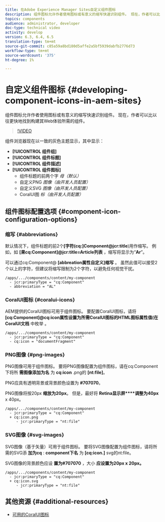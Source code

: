 ```yaml
---
title: 在Adobe Experience Manager Sites自定义组件图标
description: 组件图标允许作者使用图标或有意义的缩写快速识别组件。 现在，作者可以比以往更快地找到构建其Web体验所需的组件。
topics: components
audience: administrator, developer
doc-type: technical video
activity: develop
version: 6.3, 6.4, 6.5
translation-type: tm+mt
source-git-commit: c85a59a8bd180d5affe2a5bf5939dabfb2776d73
workflow-type: tm+mt
source-wordcount: '375'
ht-degree: 1%

---
```



# 自定义组件图标 {#developing-component-icons-in-aem-sites}

组件图标允许作者使用图标或有意义的缩写快速识别组件。 现在，作者可以比以往更快地找到构建其Web体验所需的组件。

>[!VIDEO](https://video.tv.adobe.com/v/16778/?quality=9&learn=on)

组件浏览器现在以一致的灰色主题显示，其中显示：

* **[!UICONTROL 组件组]**
* **[!UICONTROL 组件标题]**
* **[!UICONTROL 组件描述]**
* **[!UICONTROL 组件图标]**
   * 组件标题的前两个字 *母（默认）*
   * 自定义PNG *图像（由开发人员配置）*
   * 自定义SVG *图像（由开发人员配置）*
   * CoralUI图 *标（由开发人员配置）*

## 组件图标配置选项 {#component-icon-configuration-options}

### 缩写 {#abbreviations}

默认情况下，组件标题的前2个&#x200B;**[字符(cq:]Component@jcr:title**)用作缩写。 例如，如 **[果cq:Component]@jcr:title=Article列表** ，缩写将显示为“**Ar**”。

可以通过cq:Component@ **[abbreation属性自定义]缩写** 。 虽然此值可以接受2个以上的字符，但建议将缩写限制为2个字符，以避免任何视觉干扰。

```plain
/apps/.../components/content/my-component
  - jcr:primaryType = "cq:Component"
  - abbreviation = "AL"
```

### CoralUI图标 {#coralui-icons}

AEM提供的CoralUI图标可用于组件图标。 要配置CoralUI图标，请将 **[cq:Component]@cq:icon属性设置为所需CoralUI图标的HTML图标属性值(在CoralUI文档** 中枚举 [](https://helpx.adobe.com/experience-manager/6-5/sites/developing/using/reference-materials/coral-ui/coralui3/Coral.Icon.html)。

```plain
/apps/.../components/content/my-component
  - jcr:primaryType = "cq:Component"
  - cq:icon = "documentFragment"
```

### PNG图像 {#png-images}

PNG图像可用于组件图标。 要将PNG图像配置为组件图标，请在cq:Component下将所 **需图像添加为名** 为 **cq:icon** .png的 **[nt:file]**。

PNG应具有透明背景或背景颜色设置为 **#707070**。

PNG图像将按20px **缩放为20px**。 但是，最好将 **Retina显示屏****调整为40px** x 40px。

```plain
/apps/.../components/content/my-component
  - jcr:primaryType = "cq:Component"
  + cq:icon.png
     - jcr:primaryType = "nt:file"
```

### SVG图像 {#svg-images}

SVG图像（基于矢量）可用于组件图标。 要将SVG图像配置为组件图标，请将所需的SVG添 **加为cq** : **component下名** 为 **[cq:icon.]** svg的nt:file。

SVG图像的背景颜色应设 **置为#707070** ，大小 **应设置为20px x 20px。**

```plain
/apps/.../components/content/my-component
  - jcr:primaryType = "cq:Component"
  + cq:icon.svg
     - jcr:primaryType = "nt:file"
```

## 其他资源 {#additional-resources}

* [可用的CoralUI图标](https://helpx.adobe.com/experience-manager/6-5/sites/developing/using/reference-materials/coral-ui/coralui3/Coral.Icon.html)
